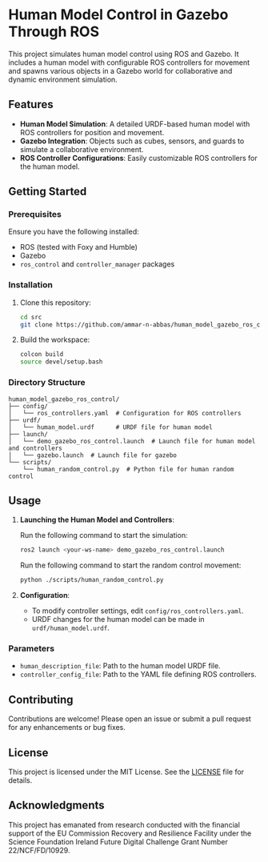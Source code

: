 # Human Model Control in Gazebo Through ROS

This project simulates human model control using ROS and Gazebo. It includes a human model with configurable ROS controllers for movement and spawns various objects in a Gazebo world for collaborative and dynamic environment simulation.

## Features

- **Human Model Simulation**: A detailed URDF-based human model with ROS controllers for position and movement.
- **Gazebo Integration**: Objects such as cubes, sensors, and guards to simulate a collaborative environment.
- **ROS Controller Configurations**: Easily customizable ROS controllers for the human model.

## Getting Started

### Prerequisites

Ensure you have the following installed:

- ROS (tested with Foxy and Humble)
- Gazebo
- `ros_control` and `controller_manager` packages

### Installation

1. Clone this repository:
   ```bash
   cd src
   git clone https://github.com/ammar-n-abbas/human_model_gazebo_ros_control
   ```

2. Build the workspace:
   ```bash
   colcon build
   source devel/setup.bash
   ```

### Directory Structure

```
human_model_gazebo_ros_control/
├── config/
│   └── ros_controllers.yaml  # Configuration for ROS controllers
├── urdf/
│   └── human_model.urdf      # URDF file for human model
├── launch/
│   └── demo_gazebo_ros_control.launch  # Launch file for human model and controllers
│   └── gazebo.launch  # Launch file for gazebo
└── scripts/
    └── human_random_control.py  # Python file for human random control
```

## Usage

1. **Launching the Human Model and Controllers**:

   Run the following command to start the simulation:
   ```bash
   ros2 launch <your-ws-name> demo_gazebo_ros_control.launch
   ```

   Run the following command to start the random control movement:
   ```bash
   python ./scripts/human_random_control.py
   ```

2. **Configuration**:
   - To modify controller settings, edit `config/ros_controllers.yaml`.
   - URDF changes for the human model can be made in `urdf/human_model.urdf`.

### Parameters

- `human_description_file`: Path to the human model URDF file.
- `controller_config_file`: Path to the YAML file defining ROS controllers.

## Contributing

Contributions are welcome! Please open an issue or submit a pull request for any enhancements or bug fixes.

## License

This project is licensed under the MIT License. See the [LICENSE](LICENSE) file for details.

## Acknowledgments

This project has emanated from research conducted with the financial support of the EU Commission Recovery and Resilience Facility under the Science Foundation Ireland Future Digital Challenge Grant Number 22/NCF/FD/10929.
